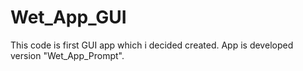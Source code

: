 # Wet_App_GUI
This code is first GUI app which i decided created. App is developed version "Wet_App_Prompt". 
